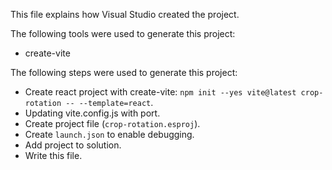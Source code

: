 This file explains how Visual Studio created the project.

The following tools were used to generate this project:
- create-vite

The following steps were used to generate this project:
- Create react project with create-vite: `npm init --yes vite@latest crop-rotation -- --template=react`.
- Updating vite.config.js with port.
- Create project file (`crop-rotation.esproj`).
- Create `launch.json` to enable debugging.
- Add project to solution.
- Write this file.
